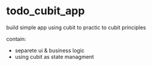 # todo_cubit_app
build simple app using cubit to practic to cubit principles

contain:
- separete ui & business logic
- using cubit as state managment 
